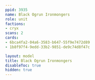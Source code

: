 ```yaml
---
ppid: 3935
name: Black Ogrun Ironmongers
role: unit
factions:
- cryx
scans: 2
cards:
- 6bca4fa2-04a6-3583-b647-55f9e7472d89
- 1b8f97f4-9edd-33b2-9851-de9c74d8f47c

layout: model
title: Black Ogrun Ironmongers
disableToc: true
hidden: true
---
```

